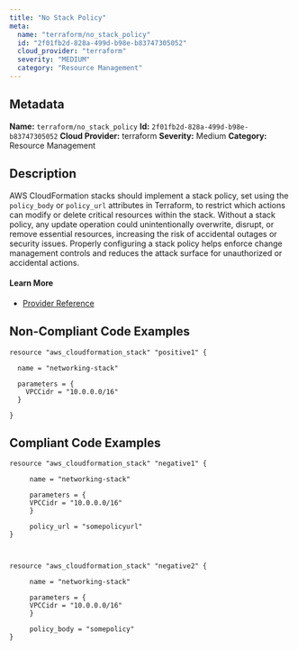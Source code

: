 ```yaml
---
title: "No Stack Policy"
meta:
  name: "terraform/no_stack_policy"
  id: "2f01fb2d-828a-499d-b98e-b83747305052"
  cloud_provider: "terraform"
  severity: "MEDIUM"
  category: "Resource Management"
---
```

## Metadata
**Name:** `terraform/no_stack_policy`
**Id:** `2f01fb2d-828a-499d-b98e-b83747305052`
**Cloud Provider:** terraform
**Severity:** Medium
**Category:** Resource Management
## Description
AWS CloudFormation stacks should implement a stack policy, set using the `policy_body` or `policy_url` attributes in Terraform, to restrict which actions can modify or delete critical resources within the stack. Without a stack policy, any update operation could unintentionally overwrite, disrupt, or remove essential resources, increasing the risk of accidental outages or security issues. Properly configuring a stack policy helps enforce change management controls and reduces the attack surface for unauthorized or accidental actions.

#### Learn More

 - [Provider Reference](https://registry.terraform.io/providers/hashicorp/aws/latest/docs/resources/cloudformation_stack)

## Non-Compliant Code Examples
```aws
resource "aws_cloudformation_stack" "positive1" {

  name = "networking-stack"

  parameters = {
    VPCCidr = "10.0.0.0/16"
  }

}

```

## Compliant Code Examples
```aws
resource "aws_cloudformation_stack" "negative1" {

     name = "networking-stack"

     parameters = {
     VPCCidr = "10.0.0.0/16"
     }

     policy_url = "somepolicyurl"
}



resource "aws_cloudformation_stack" "negative2" {

     name = "networking-stack"

     parameters = {
     VPCCidr = "10.0.0.0/16"
     }

     policy_body = "somepolicy"
}

```